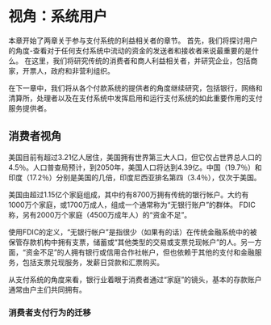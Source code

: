 # 视角：系统用户

本章开始了两章关于参与支付系统的利益相关者的章节。 首先，我们将探讨用户的角度-查看对于任何支付系统中流动的资金的发送者和接收者来说最重要的是什么。 在这里，我们将研究传统的消费者和商人利益相关者，并研究企业，包括商家，开票人，政府和非营利组织。

在下一章中，我们将从各个付款系统的提供者的角度继续研究，包括银行，网络和清算所，处理者以及在支付系统中发挥启用和运行支付系统的如此重要作用的支付服务提供者。

## 消费者视角

美国目前有超过3.21亿人居住，美国拥有世界第三大人口，但它仅占世界总人口的4.5％。人口普查局预计，到2050年，美国人口将达到4.39亿。中国（19.7％）和印度（17.2％）分别是美国的几倍，印度尼西亚排名第四（3.4％），仅次于美国。

美国由超过1.15亿个家庭组成，其中约有8700万拥有传统的银行帐户。大约有1000万个家庭，或1700万成人，组成一个通常称为“无银行账户”的群体。 FDIC称，另有2000万个家庭（4500万成年人）的“资金不足”。

使用FDIC的定义，“无银行帐户”是指很少（如果有的话）在传统金融系统中的被保管存款机构中拥有支票，储蓄或“其他类型的交易或支票兑现帐户”的人。另一方面，“资金不足”的人拥有银行或信用合作社帐户，但也依赖于其他的支付和金融服务，包括支票兑现服务，发薪日贷款和汇票购买。

从支付系统的角度来看，银行业着眼于消费者通过“家庭”的镜头，基本的存款账户通常由户主们共同拥有。

### 消费者支付行为的迁移